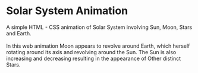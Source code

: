 # Solar System Animation
A simple HTML - CSS animation of Solar System involving Sun, Moon, Stars and Earth.<br><br>
In this web animation Moon appears to revolve around Earth, which herself rotating around its axis and revolving around the Sun. The Sun is also increasing and decreasing resulting in the appearance of Other distinct Stars.
